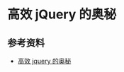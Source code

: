# 高效 jQuery 的奥秘

## 参考资料

-   [高效 jquery 的奥秘](https://justjavac.com/javascript/2013/11/25/writing-better-jquery-code.html)
